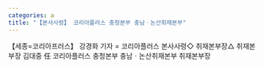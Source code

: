 ```yaml
---
categories: a
title: "【본사사령】 코리아플러스 충청본부 충남ㆍ논산취재본부"
---
```

【세종=코리아프러스】 강경화 기자 = 코리아플러스 본사사령◇ 취재본부장△ 취재본부장 김대중 任 코리아플러스 충청본부 충남ㆍ논산취재본부 취재본부장